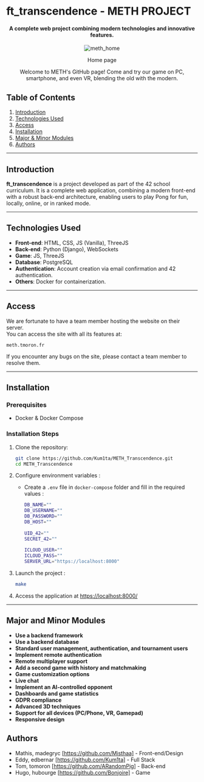 # **ft_transcendence** - METH PROJECT

<div align="center">
    <h4>A complete web project combining modern technologies and innovative features.</h2>
    <img src="https://github.com/user-attachments/assets/afe3556d-3df3-4a85-b812-e3b1de040a39" alt="meth_home">
    <p style="font-size=2px">Home page</p>
    <p>Welcome to METH's GitHub page! Come and try our game on PC, smartphone, and even VR, blending the old with the modern.</p>
</div>


## **Table of Contents**  
1. [Introduction](#introduction)  
2. [Technologies Used](#technologies-used)  
3. [Access](#access)  
4. [Installation](#installation)  
5. [Major & Minor Modules](#major-and-minor-modules)  
6. [Authors](#authors)  

---

## **Introduction**  
**ft_transcendence** is a project developed as part of the 42 school curriculum. It is a complete web application, combining a modern front-end with a robust back-end architecture, enabling users to play Pong for fun, locally, online, or in ranked mode.

---

## **Technologies Used**  
- **Front-end**: HTML, CSS, JS (Vanilla), ThreeJS  
- **Back-end**: Python (Django), WebSockets  
- **Game**: JS, ThreeJS  
- **Database**: PostgreSQL  
- **Authentication**: Account creation via email confirmation and 42 authentication.  
- **Others**: Docker for containerization.  

---

## **Access**  

We are fortunate to have a team member hosting the website on their server.  
You can access the site with all its features at: 

```
meth.tmoron.fr
```

If you encounter any bugs on the site, please contact a team member to resolve them.

---

## **Installation**

### **Prerequisites**  
- Docker & Docker Compose  

### **Installation Steps**  

1. Clone the repository:  
   ```bash  
   git clone https://github.com/Kum1ta/METH_Transcendence.git 
   cd METH_Transcendence 
   ```  

2. Configure environment variables :
   - Create a `.env` file in `docker-compose` folder and fill in the required values :
     
     ```bash
     DB_NAME=""
     DB_USERNAME=""
     DB_PASSWORD=""
     DB_HOST=""
      
     UID_42=""
     SECRET_42=""
      
     ICLOUD_USER=""
     ICLOUD_PASS=""
     SERVER_URL="https://localhost:8000"
     ```  

3. Launch the project :
   ```bash  
   make
   ``` 

4. Access the application at [https://localhost:8000/](https://localhost:8000/)

---

## **Major and Minor Modules**
- **Use a backend framework**
- **Use a backend database**
- **Standard user management, authentication, and tournament users**
- **Implement remote authentication**
- **Remote multiplayer support**
- **Add a second game with history and matchmaking**
- **Game customization options**
- **Live chat**
- **Implement an AI-controlled opponent**
- **Dashboards and game statistics**
- **GDPR compliance**
- **Advanced 3D techniques**
- **Support for all devices (PC/Phone, VR, Gamepad)**
- **Responsive design**

## **Authors**  

- Mathis, madegryc [https://github.com/Misthaa] - Front-end/Design
- Eddy, edbernar [https://github.com/Kum1ta] - Full Stack
- Tom, tomoron [https://github.com/ARandomPig] - Back-end
- Hugo, hubourge [https://github.com/Bonjoire] - Game
